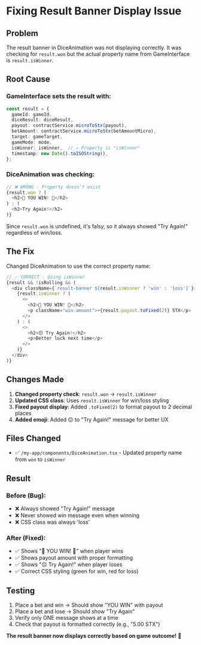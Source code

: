 # Fixing Result Banner Display Issue

## Problem
The result banner in DiceAnimation was not displaying correctly. It was checking for `result.won` but the actual property name from GameInterface is `result.isWinner`.

## Root Cause

### GameInterface sets the result with:
```typescript
const result = {
  gameId: gameId,
  diceResult: diceResult,
  payout: contractService.microToStx(payout),
  betAmount: contractService.microToStx(betAmountMicro),
  target: gameTarget,
  gameMode: mode,
  isWinner: isWinner,  // ← Property is "isWinner"
  timestamp: new Date().toISOString(),
};
```

### DiceAnimation was checking:
```typescript
// ❌ WRONG - Property doesn't exist
{result.won ? (
  <h2>🎉 YOU WIN! 🎉</h2>
) : (
  <h2>Try Again!</h2>
)}
```

Since `result.won` is undefined, it's falsy, so it always showed "Try Again!" regardless of win/loss.

## The Fix

Changed DiceAnimation to use the correct property name:

```typescript
// ✅ CORRECT - Using isWinner
{result && !isRolling && (
  <div className={`result-banner ${result.isWinner ? 'win' : 'loss'}`}>
    {result.isWinner ? (
      <>
        <h2>🎉 YOU WIN! 🎉</h2>
        <p className="win-amount">+{result.payout.toFixed(2)} STX</p>
      </>
    ) : (
      <>
        <h2>😔 Try Again!</h2>
        <p>Better luck next time</p>
      </>
    )}
  </div>
)}
```

## Changes Made

1. **Changed property check**: `result.won` → `result.isWinner`
2. **Updated CSS class**: Uses `result.isWinner` for win/loss styling
3. **Fixed payout display**: Added `.toFixed(2)` to format payout to 2 decimal places
4. **Added emoji**: Added 😔 to "Try Again!" message for better UX

## Files Changed
- ✅ `/my-app/components/DiceAnimation.tsx` - Updated property name from `won` to `isWinner`

## Result

### Before (Bug):
- ❌ Always showed "Try Again!" message
- ❌ Never showed win message even when winning
- ❌ CSS class was always 'loss'

### After (Fixed):
- ✅ Shows "🎉 YOU WIN! 🎉" when player wins
- ✅ Shows payout amount with proper formatting
- ✅ Shows "😔 Try Again!" when player loses
- ✅ Correct CSS styling (green for win, red for loss)

## Testing
1. Place a bet and win → Should show "YOU WIN" with payout
2. Place a bet and lose → Should show "Try Again"
3. Verify only ONE message shows at a time
4. Check that payout is formatted correctly (e.g., "5.00 STX")

**The result banner now displays correctly based on game outcome!** 🎉
